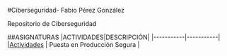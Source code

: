 #Ciberseguridad- Fabio Pérez González

Repositorio de Ciberseguridad

##ASIGNATURAS
|ACTIVIDADES|DESCRIPCIÓN|
|-----------|-----------|
|[Actividades](PPS/EJERCICIOS.md) | Puesta en Producción Segura  |
